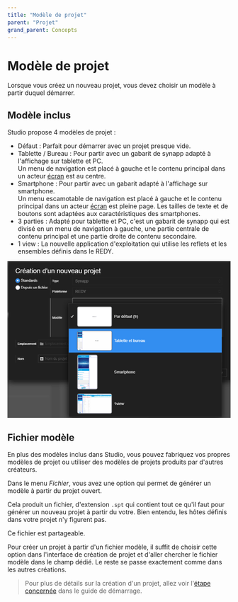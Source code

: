 ```yaml
---
title: "Modèle de projet"
parent: "Projet"
grand_parent: Concepts
---
```


# Modèle de projet

Lorsque vous créez un nouveau projet, vous devez choisir un modèle à partir duquel démarrer.

## Modèle inclus

Studio propose 4 modèles de projet :

- Défaut : Parfait pour démarrer avec un projet presque vide.
- Tablette / Bureau : Pour partir avec un gabarit de synapp adapté à l'affichage sur tablette et PC.<br>Un menu de navigation est placé à gauche et le contenu principal dans un acteur [écran](../actor-types/display-screen.md) est au centre.
- Smartphone : Pour partir avec un gabarit adapté à l'affichage sur smartphone.<br>Un menu escamotable de navigation est placé à gauche et le contenu principal dans un acteur [écran](../actor-types/display-screen.md) est pleine page. Les tailles de texte et de boutons sont adaptées aux caractéristiques des smartphones.
- 3 parties : Adapté pour tablette et PC, c'est un gabarit de synapp qui est divisé en un menu de navigation à gauche, une partie centrale de contenu principal et une partie droite de contenu secondaire.
- 1 view : La nouvelle application d'exploitation qui utilise les reflets et les ensembles définis dans le REDY.


![SynApps](../../assets/quick-start/first-project/06.png)

## Fichier modèle

En plus des modèles inclus dans Studio, vous pouvez fabriquez vos propres modèles de projet ou utiliser des modèles de projets produits par d'autres créateurs.

Dans le menu *Fichier*, vous avez une option qui permet de générer un modèle à partir du projet ouvert.

Cela produit un fichier, d'extension `.spt` qui contient tout ce qu'il faut pour générer un nouveau projet à partir du votre. Bien entendu, les hôtes définis dans votre projet n'y figurent pas.

Ce fichier est partageable.

Pour créer un projet à partir d'un fichier modèle, il suffit de choisir cette option dans l'interface de création de projet et d'aller chercher le fichier modèle dans le champ dédié. Le reste se passe exactement comme dans les autres créations.


> Pour plus de détails sur la création d'un projet, allez voir l'[étape concernée](../../quick-start/first-project.md#création-du-projet) dans le guide de démarrage.
